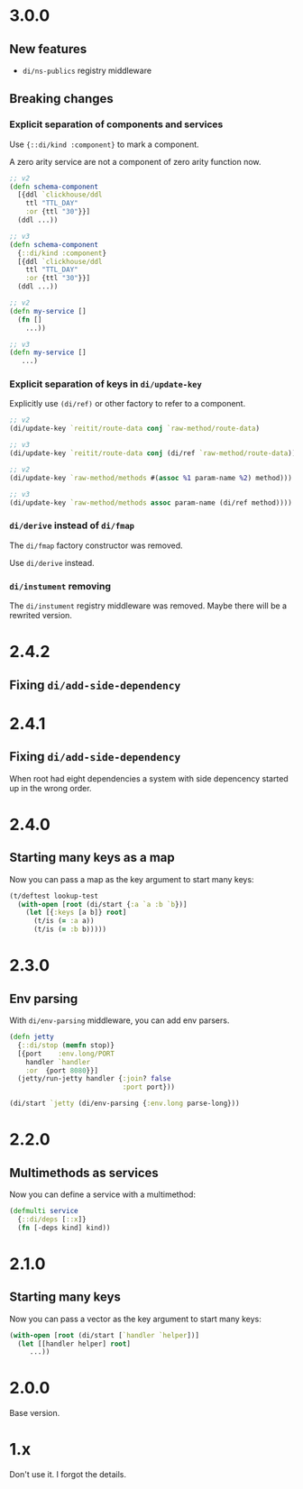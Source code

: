 # 3.0.0

## New features

* `di/ns-publics` registry middleware

## Breaking changes

### Explicit separation of components and services

Use `{::di/kind :component}` to mark a component.

A zero arity service are not a component of zero arity function now.


```clojure
;; v2
(defn schema-component
  [{ddl `clickhouse/ddl
    ttl "TTL_DAY"
    :or {ttl "30"}}]
  (ddl ...))

;; v3
(defn schema-component
  {::di/kind :component}
  [{ddl `clickhouse/ddl
    ttl "TTL_DAY"
    :or {ttl "30"}}]
  (ddl ...))
```

```clojure
;; v2
(defn my-service []
  (fn []
    ...))

;; v3
(defn my-service []
   ...)
```

### Explicit separation of keys in `di/update-key`

Explicitly use `(di/ref)` or other factory to refer to a component.


```clojure
;; v2
(di/update-key `reitit/route-data conj `raw-method/route-data)

;; v3
(di/update-key `reitit/route-data conj (di/ref `raw-method/route-data))
```

```clojure
;; v2
(di/update-key `raw-method/methods #(assoc %1 param-name %2) method)))

;; v3
(di/update-key `raw-method/methods assoc param-name (di/ref method))))
```

### `di/derive` instead of `di/fmap`

The `di/fmap` factory constructor was removed.

Use `di/derive` instead.

### `di/instument` removing

The `di/instument` registry middleware was removed. Maybe there will be a rewrited version.

# 2.4.2

## Fixing `di/add-side-dependency`

# 2.4.1

## Fixing `di/add-side-dependency`

When root had eight dependencies a system with side depencency started up in the wrong order.

# 2.4.0

## Starting many keys as a map

Now you can pass a map as the key argument to start many keys:

```clojure
(t/deftest lookup-test
  (with-open [root (di/start {:a `a :b `b})]
    (let [{:keys [a b]} root]
      (t/is (= :a a))
      (t/is (= :b b)))))
```

# 2.3.0

## Env parsing

With `di/env-parsing` middleware, you can add env parsers.

```clojure
(defn jetty
  {::di/stop (memfn stop)}
  [{port    :env.long/PORT
    handler `handler
    :or  {port 8080}}]
  (jetty/run-jetty handler {:join? false
                            :port port}))

(di/start `jetty (di/env-parsing {:env.long parse-long}))
```

# 2.2.0

## Multimethods as services

Now you can define a service with a multimethod:

```clojure
(defmulti service
  {::di/deps [::x]}
  (fn [-deps kind] kind))
```

# 2.1.0

## Starting many keys

Now you can pass a vector as the key argument to start many keys:

```clojure
(with-open [root (di/start [`handler `helper])]
  (let [[handler helper] root]
     ...))
```

# 2.0.0

Base version.

# 1.x

Don't use it. I forgot the details.
